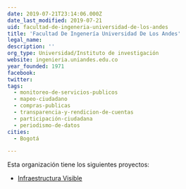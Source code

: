 ```yaml
---
date: 2019-07-21T23:14:06.000Z
date_last_modified: 2019-07-21
uid: facultad-de-ingeneria-universidad-de-los-andes
title: 'Facultad De Ingenería Universidad De Los Andes'
legal_name: 
description: ''
org_type: Universidad/Instituto de investigación
website: ingenieria.uniandes.edu.co
year_founded: 1971
facebook: 
twitter: 
tags:
  - monitoreo-de-servicios-publicos
  - mapeo-ciudadano
  - compras-publicas
  - transparencia-y-rendicion-de-cuentas
  - participación-ciudadana
  - periodismo-de-datos
cities: 
  - Bogotá

---
```


Esta organización tiene los siguientes proyectos:

- [Infraestructura Visible](/proyectos/infraestructura-visible)
